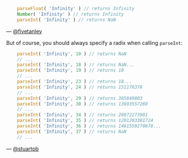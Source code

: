 ```javascript
    parseFloat( 'Infinity' ) // returns Infinity
    Number( 'Infinity' ) // returns Infinity
    parseInt( 'Infinity' ) // returns NaN
```
— [@fivetanley][1]

But of course, you should always specify a radix when calling `parseInt`:

```javascript
    parseInt( 'Infinity', 10 ) // returns NaN
    // ...
    parseInt( 'Infinity', 18 ) // returns NaN...
    parseInt( 'Infinity', 19 ) // returns 18
    // ...
    parseInt( 'Infinity', 23 ) // returns 18...
    parseInt( 'Infinity', 24 ) // returns 151176378
    // ...
    parseInt( 'Infinity', 29 ) // returns 385849803
    parseInt( 'Infinity', 30 ) // returns 13693557269
    // ...
    parseInt( 'Infinity', 34 ) // returns 28872273981
    parseInt( 'Infinity', 35 ) // returns 1201203301724
    parseInt( 'Infinity', 36 ) // returns 1461559270678...
    parseInt( 'Infinity', 37 ) // returns NaN
    // ...
```
— [@stuartpb][2]

[1]: https://twitter.com/fivetanley
[2]: https://twitter.com/stuartpb
